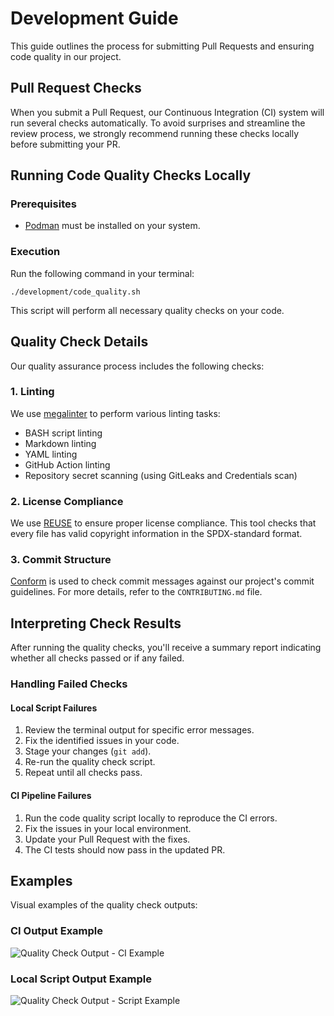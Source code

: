 <!--
SPDX-FileCopyrightText: 2025 The Wallet Verifier Test Web Authors
SPDX-License-Identifier: CC0-1.0
-->

# Development Guide

This guide outlines the process for submitting Pull Requests and ensuring code quality in our project.

## Pull Request Checks

When you submit a Pull Request, our Continuous Integration (CI) system will run several checks automatically.
To avoid surprises and streamline the review process, we strongly recommend running these checks locally before submitting your PR.

## Running Code Quality Checks Locally

### Prerequisites

- [Podman](https://podman.io/) must be installed on your system.

### Execution

Run the following command in your terminal:

```console
./development/code_quality.sh
```

This script will perform all necessary quality checks on your code.

## Quality Check Details

Our quality assurance process includes the following checks:

### 1. Linting

We use [megalinter](https://github.com/oxsecurity/megalinter) to perform various linting tasks:

- BASH script linting
- Markdown linting
- YAML linting
- GitHub Action linting
- Repository secret scanning (using GitLeaks and Credentials scan)

### 2. License Compliance

We use [REUSE](https://github.com/fsfe/reuse-tool) to ensure proper license compliance.
This tool checks that every file has valid copyright information in the SPDX-standard format.

### 3. Commit Structure

[Conform](https://github.com/siderolabs/conform) is used to check commit messages against our project's commit guidelines. For more details, refer to the `CONTRIBUTING.md` file.

## Interpreting Check Results

After running the quality checks, you'll receive a summary report indicating whether all checks passed or if any failed.

### Handling Failed Checks

#### Local Script Failures

1. Review the terminal output for specific error messages.
2. Fix the identified issues in your code.
3. Stage your changes (`git add`).
4. Re-run the quality check script.
5. Repeat until all checks pass.

#### CI Pipeline Failures

1. Run the code quality script locally to reproduce the CI errors.
2. Fix the issues in your local environment.
3. Update your Pull Request with the fixes.
4. The CI tests should now pass in the updated PR.

## Examples

Visual examples of the quality check outputs:

### CI Output Example

![Quality Check Output - CI Example](assets/quality_ci_output_example.png)

### Local Script Output Example

![Quality Check Output - Script Example](assets/quality_script_output_example.png)
